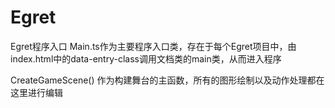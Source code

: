 # Egret

Egret程序入口
Main.ts作为主要程序入口类，存在于每个Egret项目中，由index.html中的data-entry-class调用文档类的main类，从而进入程序

CreateGameScene()
作为构建舞台的主函数，所有的图形绘制以及动作处理都在这里进行编辑

